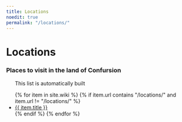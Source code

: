 ```yaml
---
title: Locations
noedit: true
permalink: "/locations/"
---
```


# Locations

### Places to visit in the land of Confursion

<ul class="wiki-page-list">
<p>This list is automatically built</p>
{% for item in site.wiki %}
  {% if item.url contains "/locations/" and item.url != "/locations/" %}
  <li><a href="{{ item.url }}">{{ item.title }}</a></li>
  {% endif %}
{% endfor %}
</ul>